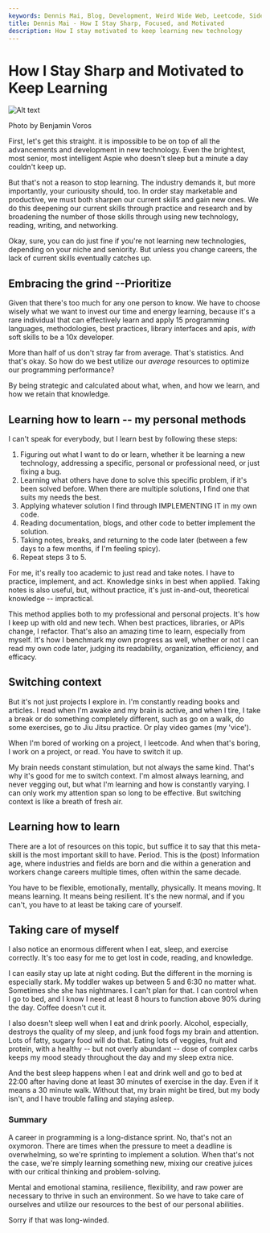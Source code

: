 ```yaml
---
keywords: Dennis Mai, Blog, Development, Weird Wide Web, Leetcode, Side Projects, Motivation, Burnout, Hobbies
title: Dennis Mai - How I Stay Sharp, Focused, and Motivated
description: How I stay motivated to keep learning new technology
---
```


# How I Stay Sharp and Motivated to Keep Learning

![Alt text](benjamin-voros-phIFdC6lA4E-unsplash.jpg 'Photo by Benjamin Voros')

<figcaption>Photo by Benjamin Voros</figcaption>

First, let's get this straight. it is impossible to be on top of all the advancements and development in new technology. Even the brightest, most senior, most intelligent Aspie who doesn't sleep but a minute a day couldn't keep up.

But that's not a reason to stop learning. The industry demands it, but more importantly, your curiousity should, too. In order stay marketable and productive, we must both sharpen our current skills and gain new ones. We do this deepening our current skills through practice and research and by broadening the number of those skills through using new technology, reading, writing, and networking.

Okay, sure, you can do just fine if you're not learning new technologies, depending on your niche and seniority. But unless you change careers, the lack of current skills eventually catches up.

## Embracing the grind --Prioritize

Given that there's too much for any one person to know. We have to choose wisely what we want to invest our time and energy learning, because it's a rare individual that can effectively learn and apply 15 programming languages, methodologies, best practices, library interfaces and apis, *with* soft skills to be a 10x developer.

More than half of us don't stray far from average. That's statistics. And that's okay. So how do we best utilize our *average* resources to optimize our programming performance?

By being strategic and calculated about what, when, and how we learn, and how we retain that knowledge.

## Learning how to learn -- my personal methods

I can't speak for everybody, but I learn best by following these steps:

1. Figuring out what I want to do or learn, whether it be learning a new technology, addressing a specific, personal or professional need, or just fixing a bug.
2. Learning what others have done to solve this specific problem, if it's been solved before. When there are multiple solutions, I find one that suits my needs the best.
3. Applying whatever solution I find through IMPLEMENTING IT in my own code.
4. Reading documentation, blogs, and other code to better implement the solution.
5. Taking notes, breaks, and returning to the code later (between a few days to a few months, if I'm feeling spicy).
6. Repeat steps 3 to 5.

For me, it's really too academic to just read and take notes. I have to practice, implement, and act. Knowledge sinks in best when applied. Taking notes is also useful, but, without practice, it's just in-and-out, theoretical knowledge -- impractical.

This method applies both to my professional and personal projects. It's how I keep up with old and new tech. When best practices, libraries, or APIs change, I refactor. That's also an amazing time to learn, especially from myself. It's how I benchmark my own progress as well, whether or not I can read my own code later, judging its readability, organization, efficiency, and efficacy.

## Switching context

But it's not just projects I explore in. I'm constantly reading books and articles. I read when I'm awake and my brain is active, and when I tire, I take a break or do something completely different, such as go on a walk, do some exercises, go to Jiu Jitsu practice. Or play video games (my 'vice').

When I'm bored of working on a project, I leetcode. And when that's boring, I work on a project, or read. You have to switch it up.

My brain needs constant stimulation, but not always the same kind. That's why it's good for me to switch context. I'm almost always learning, and never vegging out, but what I'm learning and how is constantly varying. I can only work my attention span so long to be effective. But switching context is like a breath of fresh air.

## Learning how to learn

There are a lot of resources on this topic, but suffice it to say that this meta-skill is the most important skill to have. Period. This is the (post) Information age, where industries and fields are born and die within a generation and workers change careers multiple times, often within the same decade.

You have to be flexible, emotionally, mentally, physically. It means moving. It means learning. It means being resilient. It's the new normal, and if you can't, you have to at least be taking care of yourself.

## Taking care of myself

I also notice an enormous different when I eat, sleep, and exercise correctly. It's too easy for me to get lost in code, reading, and knowledge. 

I can easily stay up late at night coding. But the different in the morning is especially stark. My toddler wakes up between 5 and 6:30 no matter what. Sometimes she she has nightmares. I can't plan for that. I can control when I go to bed, and I know I need at least 8 hours to function above 90% during the day. Coffee doesn't cut it.

I also doesn't sleep well when I eat and drink poorly. Alcohol, especially, destroys the quality of my sleep, and junk food fogs my brain and attention. Lots of fatty, sugary food will do that. Eating lots of veggies, fruit and protein, with a healthy -- but not overly abundant -- dose of complex carbs keeps my mood steady throughout the day and my sleep extra nice.

And the best sleep happens when I eat and drink well and go to bed at 22:00 after having done at least 30 minutes of exercise in the day. Even if it means a 30 minute walk. Without that, my brain might be tired, but my body isn't, and I have trouble falling and staying asleep.

### Summary

A career in programming is a long-distance sprint. No, that's not an oxymoron. There are times when the pressure to meet a deadline is overwhelming, so we're sprinting to implement a solution. When that's not the case, we're simply learning something new, mixing our creative juices with our critical thinking and problem-solving.

Mental and emotional stamina, resilience, flexibility, and raw power are necessary to thrive in such an environment. So we have to take care of ourselves and utilize our resources to the best of our personal abilities.

Sorry if that was long-winded.

